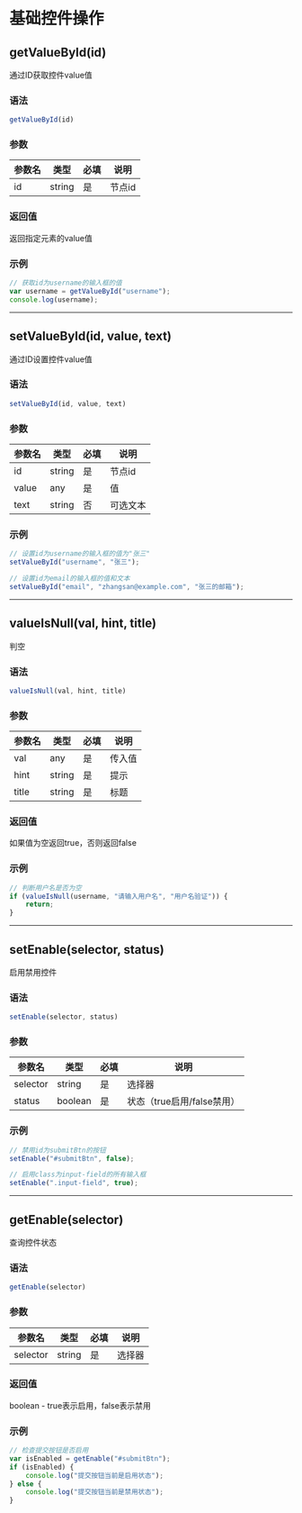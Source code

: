 # 基础控件操作

## getValueById(id)

通过ID获取控件value值

### 语法
```javascript
getValueById(id)
```

### 参数
| 参数名 | 类型   | 必填 | 说明   |
| ------ | ------ | ---- | ------ |
| id     | string | 是   | 节点id |

### 返回值
返回指定元素的value值

### 示例
```javascript
// 获取id为username的输入框的值
var username = getValueById("username");
console.log(username);
```

---

## setValueById(id, value, text)

通过ID设置控件value值

### 语法
```javascript
setValueById(id, value, text)
```

### 参数
| 参数名 | 类型   | 必填 | 说明         |
| ------ | ------ | ---- | ------------ |
| id     | string | 是   | 节点id       |
| value  | any    | 是   | 值           |
| text   | string | 否   | 可选文本     |

### 示例
```javascript
// 设置id为username的输入框的值为"张三"
setValueById("username", "张三");

// 设置id为email的输入框的值和文本
setValueById("email", "zhangsan@example.com", "张三的邮箱");
```

---

## valueIsNull(val, hint, title)

判空

### 语法
```javascript
valueIsNull(val, hint, title)
```

### 参数
| 参数名 | 类型   | 必填 | 说明   |
| ------ | ------ | ---- | ------ |
| val    | any    | 是   | 传入值 |
| hint   | string | 是   | 提示   |
| title  | string | 是   | 标题   |

### 返回值
如果值为空返回true，否则返回false

### 示例
```javascript
// 判断用户名是否为空
if (valueIsNull(username, "请输入用户名", "用户名验证")) {
    return;
}
```

---

## setEnable(selector, status)

启用禁用控件

### 语法
```javascript
setEnable(selector, status)
```

### 参数
| 参数名   | 类型    | 必填 | 说明                           |
| -------- | ------- | ---- | ------------------------------ |
| selector | string  | 是   | 选择器                         |
| status   | boolean | 是   | 状态（true启用/false禁用）     |

### 示例
```javascript
// 禁用id为submitBtn的按钮
setEnable("#submitBtn", false);

// 启用class为input-field的所有输入框
setEnable(".input-field", true);
```

---

## getEnable(selector)

查询控件状态

### 语法
```javascript
getEnable(selector)
```

### 参数
| 参数名   | 类型   | 必填 | 说明   |
| -------- | ------ | ---- | ------ |
| selector | string | 是   | 选择器 |

### 返回值
boolean - true表示启用，false表示禁用

### 示例
```javascript
// 检查提交按钮是否启用
var isEnabled = getEnable("#submitBtn");
if (isEnabled) {
    console.log("提交按钮当前是启用状态");
} else {
    console.log("提交按钮当前是禁用状态");
}
```